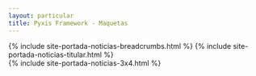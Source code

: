 ```yaml
---
layout: particular
title: Pyxis Framework - Maquetas
---
```


<!-- portada-indice para estilos en tema WP -->
<div id='portada-indice'>
<div class='pag page'>
    <div class='fila'>
      <div class='col-md-12'>
    {% include site-portada-noticias-breadcrumbs.html %}    
    {% include site-portada-noticias-titular.html %}
      </div>
    </div>
    {% include site-portada-noticias-3x4.html %} 
  </div> <!-- fin de page page -->
</div><!-- fin de portada índice -->
